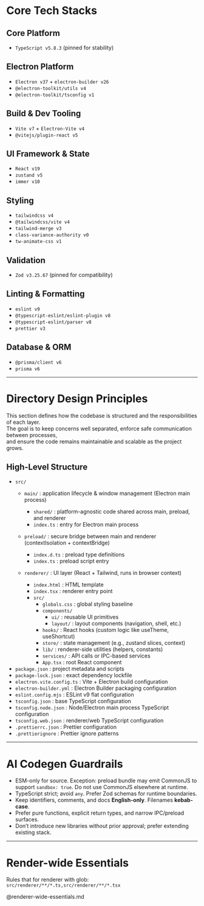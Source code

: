 # Core Tech Stacks

## Core Platform
- `TypeScript v5.8.3` (pinned for stability)

## Electron Platform
- `Electron v37` + `electron-builder v26`
- `@electron-toolkit/utils v4`
- `@electron-toolkit/tsconfig v1`

## Build & Dev Tooling
- `Vite v7` + `Electron-Vite v4`
- `@vitejs/plugin-react v5`

## UI Framework & State
- `React v19`
- `zustand v5`
- `immer v10`

## Styling
- `tailwindcss v4`
- `@tailwindcss/vite v4`
- `tailwind-merge v3`
- `class-variance-authority v0`
- `tw-animate-css v1`

## Validation
- `Zod v3.25.67` (pinned for compatibility)

## Linting & Formatting
- `eslint v9`
- `@typescript-eslint/eslint-plugin v8`
- `@typescript-eslint/parser v8`
- `prettier v3`

## Database & ORM
- `@prisma/client v6`
- `prisma v6`

---

# Directory Design Principles

This section defines how the codebase is structured and the responsibilities of each layer.  
The goal is to keep concerns well separated, enforce safe communication between processes,  
and ensure the code remains maintainable and scalable as the project grows.

## High-Level Structure

- `src/`
  - `main/` : application lifecycle & window management (Electron main process)
    - `shared/` : platform-agnostic code shared across main, preload, and renderer
    - `index.ts` : entry for Electron main process

  - `preload/` : secure bridge between main and renderer (contextIsolation + contextBridge)
    - `index.d.ts` : preload type definitions
    - `index.ts` : preload script entry

  - `renderer/` : UI layer (React + Tailwind, runs in browser context)
    - `index.html` : HTML template
    - `index.tsx` : renderer entry point
    - `src/`
      - `globals.css` : global styling baseline
      - `components/`
        - `ui/` : reusable UI primitives
        - `layout/` : layout components (navigation, shell, etc.)
      - `hooks/` : React hooks (custom logic like useTheme, useShortcut)
      - `store/` : state management (e.g., zustand slices, context)
      - `lib/` : renderer-side utilities (helpers, constants)
      - `services/` : API calls or IPC-based services
      - `App.tsx` : root React component
- `package.json` : project metadata and scripts
- `package-lock.json` : exact dependency lockfile
- `electron.vite.config.ts` : Vite + Electron build configuration
- `electron-builder.yml` : Electron Builder packaging configuration
- `eslint.config.mjs` : ESLint v9 flat configuration
- `tsconfig.json` : base TypeScript configuration
- `tsconfig.node.json` : Node/Electron main process TypeScript configuration
- `tsconfig.web.json` : renderer/web TypeScript configuration
- `.prettierrc.json` : Prettier configuration
- `.prettierignore` : Prettier ignore patterns

---

# AI Codegen Guardrails
- ESM-only for source. Exception: preload bundle may emit CommonJS to support `sandbox: true`. Do not use CommonJS elsewhere at runtime.
- TypeScript strict; avoid `any`. Prefer Zod schemas for runtime boundaries.
- Keep identifiers, comments, and docs **English-only**. Filenames **kebab-case**.
- Prefer pure functions, explicit return types, and narrow IPC/preload surfaces.
- Don’t introduce new libraries without prior approval; prefer extending existing stack.

---

# Render-wide Essentials

Rules that for renderer with glob: `src/renderer/**/*.ts,src/renderer/**/*.tsx`

@renderer-wide-essentials.md